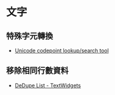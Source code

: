# 文字

## 特殊字元轉換
* [Unicode codepoint lookup/search tool](http://unicode.scarfboy.com/)

## 移除相同行數資料
* [DeDupe List - TextWidgets](http://www.textwidgets.com/dedupelist.html)
